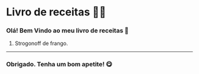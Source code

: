 # Livro de receitas :man_cook:

### Olá! Bem Vindo ao meu livro de receitas :notebook_with_decorative_cover:

1. Strogonoff de frango.
---
### Obrigado. Tenha um bom apetite! 😋
